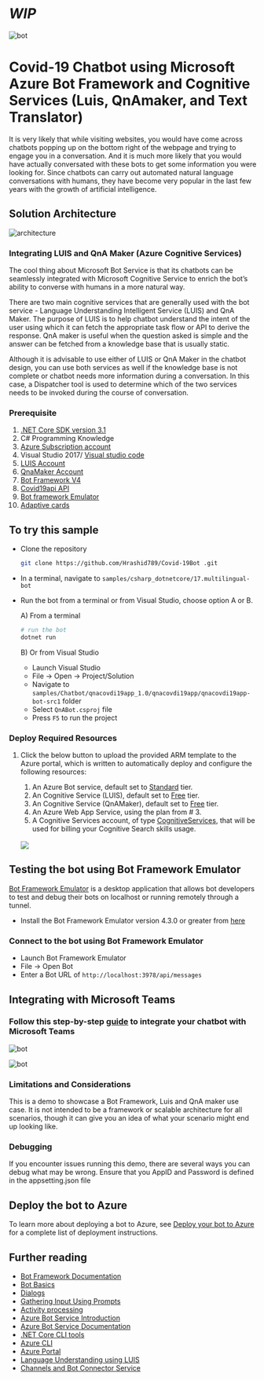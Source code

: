 # *WIP*
![bot](image/covid-bot.jpg) 
# Covid-19 Chatbot using Microsoft Azure Bot Framework and Cognitive Services (Luis, QnAmaker, and Text Translator)
It is very likely that while visiting websites, you would have come across chatbots popping up on the bottom right of the webpage and trying to engage you in a conversation. And it is much more likely that you would have actually conversated with these bots to get some information you were looking for. Since chatbots can carry out automated natural language conversations with humans, they have become very popular in the last few years with the growth of artificial intelligence.

## Solution Architecture
![architecture](image/1updatedarchitecture.jpg)

### Integrating LUIS and QnA Maker (Azure Cognitive Services)
The cool thing about Microsoft Bot Service is that its chatbots can be seamlessly integrated with Microsoft Cognitive Service to enrich the bot’s ability to converse with humans in a more natural way.

There are two main cognitive services that are generally used with the bot service - Language Understanding Intelligent Service (LUIS) and QnA Maker. The purpose of LUIS is to help chatbot understand the intent of the user using which it can fetch the appropriate task flow or API to derive the response. QnA maker is useful when the question asked is simple and the answer can be fetched from a knowledge base that is usually static.

Although it is advisable to use either of LUIS or QnA Maker in the chatbot design, you can use both services as well if the knowledge base is not complete or chatbot needs more information during a conversation. In this case, a Dispatcher tool is used to determine which of the two services needs to be invoked during the course of conversation.

### Prerequisite
1) [.NET Core SDK version 3.1](https://dotnet.microsoft.com/download)
2) C# Programming Knowledge
3) [Azure Subscription account](portal.azure.com)
4) Visual Studio 2017/ [Visual studio code](https://code.visualstudio.com/)
5) [LUIS Account](luis.ai.com)
6) [QnaMaker Account](qnamaker.ai)
7) [Bot Framework V4](https://dev.botframework.com/)
8) [Covid19api API](https://covid19api.com/)
9) [Bot framework Emulator](https://github.com/Microsoft/BotFramework-Emulator/releases/tag/v4.8.1)
10) [Adaptive cards](https://adaptivecards.io/)

## To try this sample

- Clone the repository

    ```bash
    git clone https://github.com/Hrashid789/Covid-19Bot .git
    ```

- In a terminal, navigate to `samples/csharp_dotnetcore/17.multilingual-bot`
- Run the bot from a terminal or from Visual Studio, choose option A or B.

  A) From a terminal

  ```bash
  # run the bot
  dotnet run
  ```

  B) Or from Visual Studio

  - Launch Visual Studio
  - File -> Open -> Project/Solution
  - Navigate to `samples/Chatbot/qnacovdi19app_1.0/qnacovdi19app/qnacovdi19app-bot-src1` folder
  - Select `QnABot.csproj` file
  - Press `F5` to run the project

### Deploy Required Resources

1. Click the below button to upload the provided ARM template to the Azure portal, which is written to automatically deploy and configure the following resources:
    1. An Azure Bot service, default set to [Standard](https://azure.microsoft.com/en-us/pricing/details/bot-service/) tier.
    2. An Cognitive Service (LUIS), default set to [Free](https://azure.microsoft.com/en-us/pricing/details/cognitive-services/language-understanding-intelligent-services/) tier.
    3. An Cognitive Service (QnAMaker), default set to [Free](https://azure.microsoft.com/en-us/pricing/details/cognitive-services/qna-maker/) tier.
    4. An Azure Web App Service, using the plan from # 3.
    5. A Cognitive Services account, of type [CognitiveServices](https://azure.microsoft.com/en-us/pricing/details/cognitive-services/), that will be used for billing your Cognitive Search skills usage.

    </br>
    <a href="https://portal.azure.com/#create/Microsoft.Template/uri/https://raw.githubusercontent.com/Hrashid789/Covid-19Bot/blob/master/AzureDeploy.json" target="_blank">
        <img src="http://azuredeploy.net/deploybutton.png"/>
    </a>



## Testing the bot using Bot Framework Emulator

[Bot Framework Emulator](https://github.com/microsoft/botframework-emulator) is a desktop application that allows bot developers to test and debug their bots on localhost or running remotely through a tunnel.

- Install the Bot Framework Emulator version 4.3.0 or greater from [here](https://github.com/Microsoft/BotFramework-Emulator/releases)

### Connect to the bot using Bot Framework Emulator

- Launch Bot Framework Emulator
- File -> Open Bot
- Enter a Bot URL of `http://localhost:3978/api/messages`

## Integrating with Microsoft Teams
### Follow this step-by-step [guide](https://docs.microsoft.com/en-us/azure/bot-service/channel-connect-teams?view=azure-bot-service-4.0) to integrate your chatbot with Microsoft Teams

![bot](image/teams.jpg) 


![bot](image/symptoms.jpg) 
### Limitations and Considerations

This is a demo to showcase a Bot Framework, Luis and QnA maker use case.  It is not intended to be a framework or scalable architecture for all scenarios, though it can give you an idea of what your scenario might end up looking like.

### Debugging

If you encounter issues running this demo, there are several ways you can debug what may be wrong.
Ensure that you AppID and Password is defined in the appsetting.json file 

## Deploy the bot to Azure

To learn more about deploying a bot to Azure, see [Deploy your bot to Azure](https://aka.ms/azuredeployment) for a complete list of deployment instructions.

## Further reading

- [Bot Framework Documentation](https://docs.botframework.com)
- [Bot Basics](https://docs.microsoft.com/azure/bot-service/bot-builder-basics?view=azure-bot-service-4.0)
- [Dialogs](https://docs.microsoft.com/en-us/azure/bot-service/bot-builder-concept-dialog?view=azure-bot-service-4.0)
- [Gathering Input Using Prompts](https://docs.microsoft.com/en-us/azure/bot-service/bot-builder-prompts?view=azure-bot-service-4.0&tabs=csharp)
- [Activity processing](https://docs.microsoft.com/en-us/azure/bot-service/bot-builder-concept-activity-processing?view=azure-bot-service-4.0)
- [Azure Bot Service Introduction](https://docs.microsoft.com/azure/bot-service/bot-service-overview-introduction?view=azure-bot-service-4.0)
- [Azure Bot Service Documentation](https://docs.microsoft.com/azure/bot-service/?view=azure-bot-service-4.0)
- [.NET Core CLI tools](https://docs.microsoft.com/en-us/dotnet/core/tools/?tabs=netcore2x)
- [Azure CLI](https://docs.microsoft.com/cli/azure/?view=azure-cli-latest)
- [Azure Portal](https://portal.azure.com)
- [Language Understanding using LUIS](https://docs.microsoft.com/en-us/azure/cognitive-services/luis/)
- [Channels and Bot Connector Service](https://docs.microsoft.com/en-us/azure/bot-service/bot-concepts?view=azure-bot-service-4.0)
